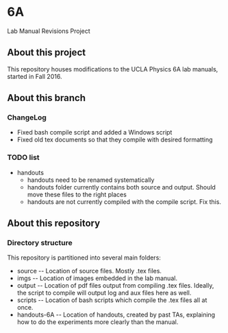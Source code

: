 # 6A
Lab Manual Revisions Project

## About this project
This repository houses modifications to the UCLA Physics 6A lab manuals,
started in Fall 2016.

## About this branch

### ChangeLog
* Fixed bash compile script and added a Windows script
* Fixed old tex documents so that they compile with desired formatting

### TODO list

* handouts
  * handouts need to be renamed systematically
  * handouts folder currently contains both source and output.  Should move these
  files to the right places
  * handouts are not currently compiled with the compile script.  Fix this.

## About this repository

### Directory structure

This repository is partitioned into several main folders:

* source -- Location of source files.  Mostly .tex files.
* imgs -- Location of images embedded in the lab manual.
* output -- Location of pdf files output from compiling .tex files.  Ideally,
  the script to compile will output log and aux files here as well.
* scripts -- Location of bash scripts which compile the .tex files all at once.
* handouts-6A -- Location of handouts, created by past TAs, 
explaining how to do the experiments more clearly than the manual.

